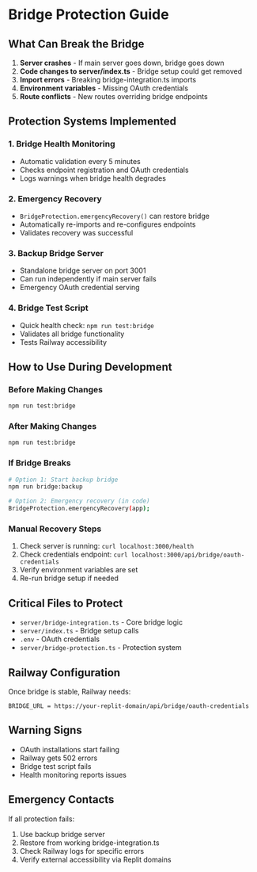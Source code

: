 # Bridge Protection Guide

## What Can Break the Bridge

1. **Server crashes** - If main server goes down, bridge goes down
2. **Code changes to server/index.ts** - Bridge setup could get removed
3. **Import errors** - Breaking bridge-integration.ts imports
4. **Environment variables** - Missing OAuth credentials
5. **Route conflicts** - New routes overriding bridge endpoints

## Protection Systems Implemented

### 1. Bridge Health Monitoring
- Automatic validation every 5 minutes
- Checks endpoint registration and OAuth credentials
- Logs warnings when bridge health degrades

### 2. Emergency Recovery
- `BridgeProtection.emergencyRecovery()` can restore bridge
- Automatically re-imports and re-configures endpoints
- Validates recovery was successful

### 3. Backup Bridge Server
- Standalone bridge server on port 3001
- Can run independently if main server fails
- Emergency OAuth credential serving

### 4. Bridge Test Script
- Quick health check: `npm run test:bridge`
- Validates all bridge functionality
- Tests Railway accessibility

## How to Use During Development

### Before Making Changes
```bash
npm run test:bridge
```

### After Making Changes
```bash
npm run test:bridge
```

### If Bridge Breaks
```bash
# Option 1: Start backup bridge
npm run bridge:backup

# Option 2: Emergency recovery (in code)
BridgeProtection.emergencyRecovery(app);
```

### Manual Recovery Steps
1. Check server is running: `curl localhost:3000/health`
2. Check credentials endpoint: `curl localhost:3000/api/bridge/oauth-credentials`
3. Verify environment variables are set
4. Re-run bridge setup if needed

## Critical Files to Protect

- `server/bridge-integration.ts` - Core bridge logic
- `server/index.ts` - Bridge setup calls
- `.env` - OAuth credentials
- `server/bridge-protection.ts` - Protection system

## Railway Configuration

Once bridge is stable, Railway needs:
```
BRIDGE_URL = https://your-replit-domain/api/bridge/oauth-credentials
```

## Warning Signs

- OAuth installations start failing
- Railway gets 502 errors
- Bridge test script fails
- Health monitoring reports issues

## Emergency Contacts

If all protection fails:
1. Use backup bridge server
2. Restore from working bridge-integration.ts
3. Check Railway logs for specific errors
4. Verify external accessibility via Replit domains